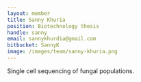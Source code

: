 ```yaml
---
layout: member
title: Sanny Khuria
position: Biotechnology thesis
handle: sanny
email: sannykhurdia@gmail.com
bitbucket: SannyK
image: /images/team/sanny-khuria.png
---
```


Single cell sequencing of fungal populations.
